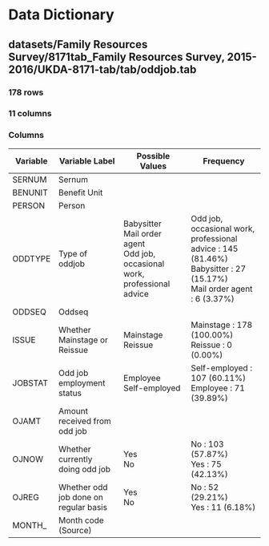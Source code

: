 # Data Dictionary

## datasets/Family Resources Survey/8171tab_Family Resources Survey, 2015-2016/UKDA-8171-tab/tab/oddjob.tab

### 178 rows

### 11 columns

### Columns

| Variable | Variable Label | Possible Values | Frequency |
| --- | --- | --- | --- |
| SERNUM | Sernum |  |  |
| BENUNIT | Benefit Unit |  |  |
| PERSON | Person |  |  |
| ODDTYPE | Type of oddjob | Babysitter <br/>Mail order agent <br/>Odd job, occasional work, professional advice  | Odd job, occasional work, professional advice : 145 (81.46%)<br/>Babysitter : 27 (15.17%)<br/>Mail order agent : 6 (3.37%) |
| ODDSEQ | Oddseq |  |  |
| ISSUE | Whether Mainstage or Reissue | Mainstage <br/>Reissue  | Mainstage : 178 (100.00%)<br/>Reissue : 0 (0.00%) |
| JOBSTAT | Odd job employment status | Employee <br/>Self-employed  | Self-employed : 107 (60.11%)<br/>Employee : 71 (39.89%) |
| OJAMT | Amount received from odd job |  |  |
| OJNOW | Whether currently doing odd job | Yes <br/>No  | No : 103 (57.87%)<br/>Yes : 75 (42.13%) |
| OJREG | Whether odd job done on regular basis | Yes <br/>No  | No : 52 (29.21%)<br/>Yes : 11 (6.18%) |
| MONTH_ | Month code (Source) |  |  |
